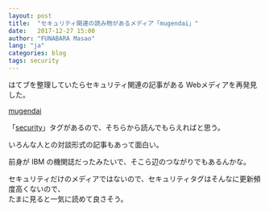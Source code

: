 ```yaml
---
layout: post
title:  "セキュリティ関連の読み物があるメディア「mugendai」"
date:   2017-12-27 15:00
author: "FUNABARA Masao"
lang: "ja"
categories: blog
tags: security
---
```


はてブを整理していたらセキュリティ関連の記事がある Webメディアを再発見した。

[mugendai](https://www.mugendai-web.jp/)

「[security](https://www.mugendai-web.jp/archives/tag/security)」タグがあるので、そちらから読んでもらえればと思う。

いろんな人との対談形式の記事もあって面白い。

前身が IBM の機関誌だったみたいで、そこら辺のつながりでもあるんかな。

セキュリティだけのメディアではないので、セキュリティタグはそんなに更新頻度高くないので、  
たまに見ると一気に読めて良さそう。
